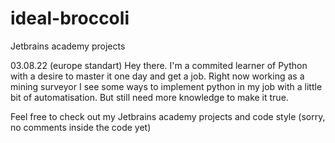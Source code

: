 # ideal-broccoli
Jetbrains academy projects

03.08.22 (europe standart)
Hey there. I'm a commited learner of Python with a desire to master it one day and get a job. 
Right now working as a mining surveyor I see some ways to implement python in my job with a little bit of automatisation.
But still need more knowledge to make it true.

Feel free to check out my Jetbrains academy projects and code style (sorry, no comments inside the code yet)
